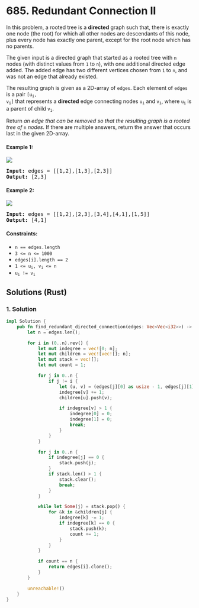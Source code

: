# 685. Redundant Connection II
In this problem, a rooted tree is a **directed** graph such that, there is exactly one node (the root) for which all other nodes are descendants of this node, plus every node has exactly one parent, except for the root node which has no parents.

The given input is a directed graph that started as a rooted tree with `n` nodes (with distinct values from `1` to `n`), with one additional directed edge added. The added edge has two different vertices chosen from `1` to `n`, and was not an edge that already existed.

The resulting graph is given as a 2D-array of `edges`. Each element of `edges` is a pair <code>[u<sub>i</sub>, v<sub>i</sub>]</code> that represents a **directed** edge connecting nodes <code>u<sub>i</sub></code> and <code>v<sub>i</sub></code>, where <code>u<sub>i</sub></code> is a parent of child <code>v<sub>i</sub></code>.

Return *an edge that can be removed so that the resulting graph is a rooted tree of* `n` *nodes*. If there are multiple answers, return the answer that occurs last in the given 2D-array.

#### Example 1:
![](https://assets.leetcode.com/uploads/2020/12/20/graph1.jpg)
<pre>
<strong>Input:</strong> edges = [[1,2],[1,3],[2,3]]
<strong>Output:</strong> [2,3]
</pre>

#### Example 2:
![](https://assets.leetcode.com/uploads/2020/12/20/graph2.jpg)
<pre>
<strong>Input:</strong> edges = [[1,2],[2,3],[3,4],[4,1],[1,5]]
<strong>Output:</strong> [4,1]
</pre>

#### Constraints:
* `n == edges.length`
* `3 <= n <= 1000`
* `edges[i].length == 2`
* <code>1 <= u<sub>i</sub>, v<sub>i</sub> <= n</code>
* <code>u<sub>i</sub> != v<sub>i</sub></code>

## Solutions (Rust)

### 1. Solution
```Rust
impl Solution {
    pub fn find_redundant_directed_connection(edges: Vec<Vec<i32>>) -> Vec<i32> {
        let n = edges.len();

        for i in (0..n).rev() {
            let mut indegree = vec![0; n];
            let mut children = vec![vec![]; n];
            let mut stack = vec![];
            let mut count = 1;

            for j in 0..n {
                if j != i {
                    let (u, v) = (edges[j][0] as usize - 1, edges[j][1] as usize - 1);
                    indegree[v] += 1;
                    children[u].push(v);

                    if indegree[v] > 1 {
                        indegree[0] = 0;
                        indegree[1] = 0;
                        break;
                    }
                }
            }

            for j in 0..n {
                if indegree[j] == 0 {
                    stack.push(j);
                }
                if stack.len() > 1 {
                    stack.clear();
                    break;
                }
            }

            while let Some(j) = stack.pop() {
                for &k in &children[j] {
                    indegree[k] -= 1;
                    if indegree[k] == 0 {
                        stack.push(k);
                        count += 1;
                    }
                }
            }

            if count == n {
                return edges[i].clone();
            }
        }

        unreachable!()
    }
}
```
